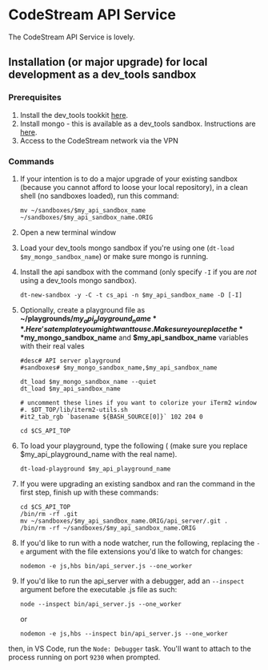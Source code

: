 
# CodeStream API Service

The CodeStream API Service is lovely.


## Installation (or major upgrade) for local development as a dev_tools sandbox

### Prerequisites
1. Install the dev_tools tookkit [here](https://github.com/teamcodestream/dev_tools).
1. Install mongo - this is available as a dev_tools sandbox. Instructions are [here](https://github.com/teamcodestream/mongodb_tools).
1. Access to the CodeStream network via the VPN

### Commands
1. If your intention is to do a major upgrade of your existing sandbox (because you cannot afford to loose your
local repository), in a clean shell (no sandboxes loaded), run this command:
	```
	mv ~/sandboxes/$my_api_sandbox_name ~/sandboxes/$my_api_sandbox_name.ORIG
	```
1. Open a new terminal window
1. Load your dev_tools mongo sandbox if you're using one (`dt-load $my_mongo_sandbox_name`) or make sure mongo is running.
1. Install the api sandbox with the command (only specify `-I` if you are *not* using a dev_tools mongo sandbox).
	```
	dt-new-sandbox -y -C -t cs_api -n $my_api_sandbox_name -D [-I]
	```
1. Optionally, create a playground file as **~/playgrounds/$my_api_playground_name**. Here's a template you might want to use. Make sure you replace the **$my_mongo_sandbox_name**
and **$my_api_sandbox_name** variables with their real vales
	```shell
	#desc# API server playground
	#sandboxes# $my_mongo_sandbox_name,$my_api_sandbox_name

	dt_load $my_mongo_sandbox_name --quiet
	dt_load $my_api_sandbox_name

	# uncomment these lines if you want to colorize your iTerm2 window
	#. $DT_TOP/lib/iterm2-utils.sh
	#it2_tab_rgb `basename ${BASH_SOURCE[0]}` 102 204 0

	cd $CS_API_TOP
	```
1. To load your playground, type the following ( (make sure you replace $my_api_playground_name with the real name).
	```
	dt-load-playground $my_api_playground_name
	```
1. If you were upgrading an existing sandbox and ran the command in the first step, finish up with these commands:
	```
	cd $CS_API_TOP
	/bin/rm -rf .git
	mv ~/sandboxes/$my_api_sandbox_name.ORIG/api_server/.git .
	/bin/rm -rf ~/sandboxes/$my_api_sandbox_name.ORIG
	```

1. If you'd like to run with a node watcher, run the following, replacing the `-e` argument with the file extensions you'd like to watch for changes:
	```
	nodemon -e js,hbs bin/api_server.js --one_worker
	```

1. If you'd like to run the api_server with a debugger, add an `--inspect` argument before the executable .js file as such:
	```
	node --inspect bin/api_server.js --one_worker
	```
	or

	```
	nodemon -e js,hbs --inspect bin/api_server.js --one_worker
	```

then, in VS Code, run the `Node: Debugger` task. You'll want to attach to the process running on port `9230` when prompted.